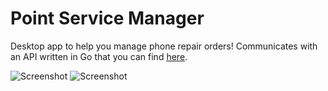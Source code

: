 # Point Service Manager
Desktop app to help you manage phone repair orders!
Communicates with an API written in Go that you can find [here](https://github.com/JosephJoshua/shin-psmapi).

![Screenshot](screenshots/psm-1.png)
![Screenshot](screenshots/psm-2.png)

